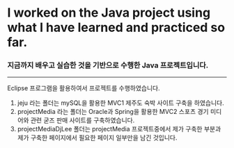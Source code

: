 # I worked on the Java project using what I have learned and practiced so far.
### 지금까지 배우고 실습한 것을 기반으로 수행한 Java 프로젝트입니다.
***
Eclipse 프로그램을 활용하여서 프로젝트를 수행하였습니다.<br/>
1. jeju 라는 폴더는 mySQL을 활용한 MVC1 제주도 숙박 사이트 구축을 하였습니다.<br/>
2. projectMedia 라는 폴더는 Oracle과 Spring을 활용한 MVC2 스포츠 경기 미디어와 관련 굳즈 판매 사이트를 구축하였습니다.
3. projectMediaDjLee 폴더는 projectMedia 프로젝트중에서 제가 구축한 부분과 제가 구축한 페이지에서 필요한 페이지 일부만을 남긴 것입니다.
